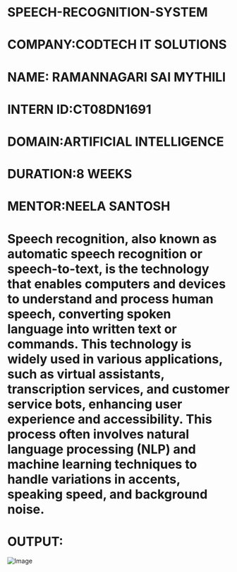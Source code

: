 # SPEECH-RECOGNITION-SYSTEM

# COMPANY:CODTECH IT SOLUTIONS
# NAME: RAMANNAGARI SAI MYTHILI
# INTERN ID:CT08DN1691
# DOMAIN:ARTIFICIAL INTELLIGENCE
# DURATION:8 WEEKS
# MENTOR:NEELA SANTOSH

# Speech recognition, also known as automatic speech recognition  or speech-to-text, is the technology that enables computers and devices to understand and process human speech, converting spoken language into written text or commands. This technology is widely used in various applications, such as virtual assistants, transcription services, and customer service bots, enhancing user experience and accessibility. This process often involves natural language processing (NLP) and machine learning techniques to handle variations in accents, speaking speed, and background noise. 

# OUTPUT:
![Image](https://github.com/user-attachments/assets/3f2296ad-23f5-4260-aff3-97e1550e43cc)
